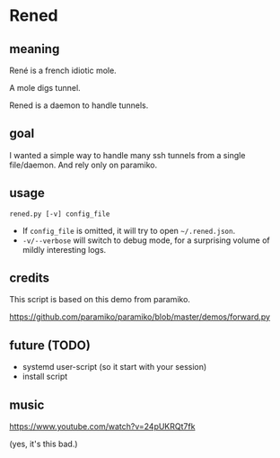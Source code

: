 # Rened

## meaning

René is a french idiotic mole.

A mole digs tunnel.

Rened is a daemon to handle tunnels.

## goal

I wanted a simple way to handle many ssh tunnels from a single file/daemon. And rely only on paramiko.

## usage

`rened.py [-v] config_file`

- If `config_file` is omitted, it will try to open `~/.rened.json`.
- `-v/--verbose` will switch to debug mode, for a surprising volume of mildly interesting logs.

## credits

This script is based on this demo from paramiko.

https://github.com/paramiko/paramiko/blob/master/demos/forward.py

## future (TODO)

- systemd user-script (so it start with your session)
- install script

## music

https://www.youtube.com/watch?v=24pUKRQt7fk

(yes, it's this bad.)
